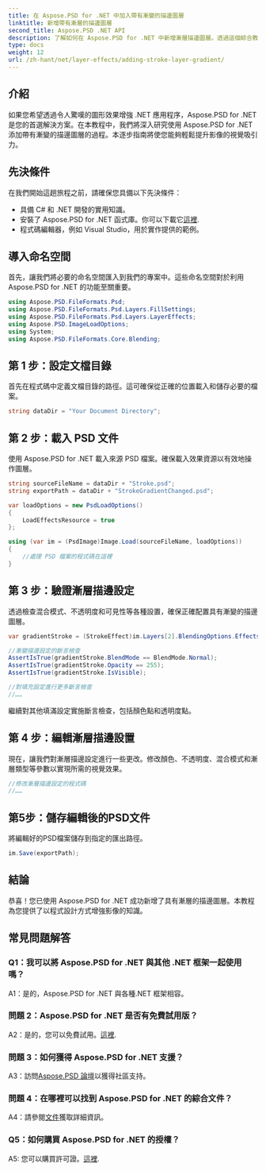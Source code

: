 ```yaml
---
title: 在 Aspose.PSD for .NET 中加入帶有漸變的描邊圖層
linktitle: 新增帶有漸層的描邊圖層
second_title: Aspose.PSD .NET API
description: 了解如何在 Aspose.PSD for .NET 中新增漸層描邊圖層。透過這個綜合教程提升您的影像處理技能。
type: docs
weight: 12
url: /zh-hant/net/layer-effects/adding-stroke-layer-gradient/
---
```

## 介紹

如果您希望透過令人驚嘆的圖形效果增強 .NET 應用程序，Aspose.PSD for .NET 是您的首選解決方案。在本教程中，我們將深入研究使用 Aspose.PSD for .NET 添加帶有漸變的描邊圖層的過程。本逐步指南將使您能夠輕鬆提升影像的視覺吸引力。

## 先決條件

在我們開始這趟旅程之前，請確保您具備以下先決條件：

- 具備 C# 和 .NET 開發的實用知識。
- 安裝了 Aspose.PSD for .NET 函式庫。你可以下載它[這裡](https://releases.aspose.com/psd/net/).
- 程式碼編輯器，例如 Visual Studio，用於實作提供的範例。

## 導入命名空間

首先，讓我們將必要的命名空間匯入到我們的專案中。這些命名空間對於利用 Aspose.PSD for .NET 的功能至關重要。

```csharp
using Aspose.PSD.FileFormats.Psd;
using Aspose.PSD.FileFormats.Psd.Layers.FillSettings;
using Aspose.PSD.FileFormats.Psd.Layers.LayerEffects;
using Aspose.PSD.ImageLoadOptions;
using System;
using Aspose.PSD.FileFormats.Core.Blending;
```

## 第 1 步：設定文檔目錄

首先在程式碼中定義文檔目錄的路徑。這可確保從正確的位置載入和儲存必要的檔案。

```csharp
string dataDir = "Your Document Directory";
```

## 第 2 步：載入 PSD 文件

使用 Aspose.PSD for .NET 載入來源 PSD 檔案。確保載入效果資源以有效地操作圖層。

```csharp
string sourceFileName = dataDir + "Stroke.psd";
string exportPath = dataDir + "StrokeGradientChanged.psd";

var loadOptions = new PsdLoadOptions()
{
    LoadEffectsResource = true
};

using (var im = (PsdImage)Image.Load(sourceFileName, loadOptions))
{
    //處理 PSD 檔案的程式碼在這裡
}
```

## 第 3 步：驗證漸層描邊設定

透過檢查混合模式、不透明度和可見性等各種設置，確保正確配置具有漸變的描邊圖層。

```csharp
var gradientStroke = (StrokeEffect)im.Layers[2].BlendingOptions.Effects[0];

//漸變描邊設定的斷言檢查
AssertIsTrue(gradientStroke.BlendMode == BlendMode.Normal);
AssertIsTrue(gradientStroke.Opacity == 255);
AssertIsTrue(gradientStroke.IsVisible);

//對填充設定進行更多斷言檢查
//……
```

繼續對其他填滿設定實施斷言檢查，包括顏色點和透明度點。

## 第 4 步：編輯漸層描邊設置

現在，讓我們對漸層描邊設定進行一些更改。修改顏色、不透明度、混合模式和漸層類型等參數以實現所需的視覺效果。

```csharp
//修改漸層描邊設定的程式碼
//……
```

## 第5步：儲存編輯後的PSD文件

將編輯好的PSD檔案儲存到指定的匯出路徑。

```csharp
im.Save(exportPath);
```

## 結論

恭喜！您已使用 Aspose.PSD for .NET 成功新增了具有漸層的描邊圖層。本教程為您提供了以程式設計方式增強影像的知識。

## 常見問題解答

### Q1：我可以將 Aspose.PSD for .NET 與其他 .NET 框架一起使用嗎？

A1：是的，Aspose.PSD for .NET 與各種.NET 框架相容。

### 問題 2：Aspose.PSD for .NET 是否有免費試用版？

 A2：是的，您可以免費試用。[這裡](https://releases.aspose.com/).

### 問題 3：如何獲得 Aspose.PSD for .NET 支援？

 A3：訪問[Aspose.PSD 論壇](https://forum.aspose.com/c/psd/34)以獲得社區支持。

### 問題 4：在哪裡可以找到 Aspose.PSD for .NET 的綜合文件？

 A4：請參閱[文件](https://reference.aspose.com/psd/net/)獲取詳細資訊。

### Q5：如何購買 Aspose.PSD for .NET 的授權？

 A5: 您可以購買許可證。[這裡](https://purchase.aspose.com/buy).